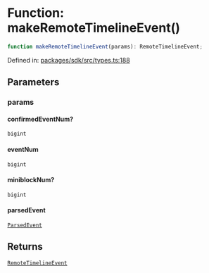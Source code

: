 # Function: makeRemoteTimelineEvent()

```ts
function makeRemoteTimelineEvent(params): RemoteTimelineEvent;
```

Defined in: [packages/sdk/src/types.ts:188](https://github.com/towns-protocol/towns/blob/0db1fd0ac7258e8db8cedfb6183e8eade8284fa1/packages/sdk/src/types.ts#L188)

## Parameters

### params

#### confirmedEventNum?

`bigint`

#### eventNum

`bigint`

#### miniblockNum?

`bigint`

#### parsedEvent

[`ParsedEvent`](../interfaces/ParsedEvent.md)

## Returns

[`RemoteTimelineEvent`](../type-aliases/RemoteTimelineEvent.md)
